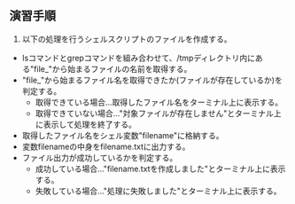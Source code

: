 ## 演習手順

1) 以下の処理を行うシェルスクリプトのファイルを作成する。  
  - lsコマンドとgrepコマンドを組み合わせて、/tmpディレクトリ内にある"file_"から始まるファイルの名前を取得する。
  - "file_"から始まるファイル名を取得できたか(ファイルが存在しているか)を判定する。
     - 取得できている場合…取得したファイル名をターミナル上に表示する。
     - 取得できていない場合…"対象ファイルが存在しません"とターミナル上に表示して処理を終了する。
  - 取得したファイル名をシェル変数"filename"に格納する。
  - 変数filenameの中身をfilename.txtに出力する。
  - ファイル出力が成功しているかを判定する。
    - 成功している場合…"filename.txtを作成しました"とターミナル上に表示する。
    - 失敗している場合…"処理に失敗しました"とターミナル上に表示する。